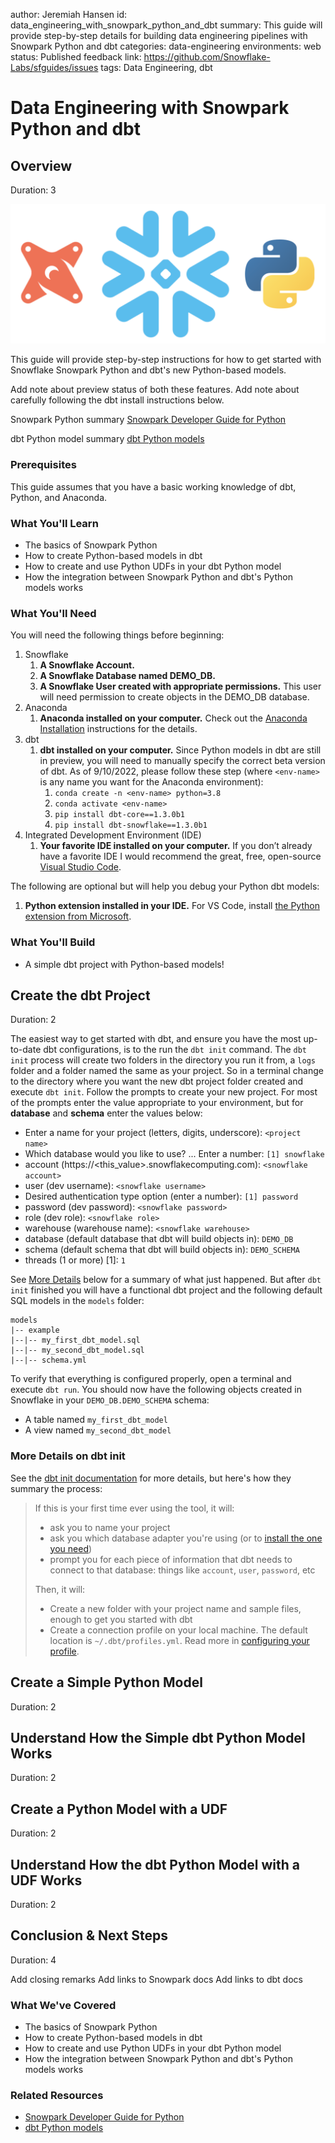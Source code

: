 author: Jeremiah Hansen
id: data_engineering_with_snowpark_python_and_dbt
summary: This guide will provide step-by-step details for building data engineering pipelines with Snowpark Python and dbt
categories: data-engineering
environments: web
status: Published 
feedback link: https://github.com/Snowflake-Labs/sfguides/issues
tags: Data Engineering, dbt

# Data Engineering with Snowpark Python and dbt
<!-- ------------------------ -->
## Overview 
Duration: 3

<img src="assets/data_engineering_with_snowpark_python_and_dbt-1.png" width="600" />

This guide will provide step-by-step instructions for how to get started with Snowflake Snowpark Python and dbt's new Python-based models.

Add note about preview status of both these features.
Add note about carefully following the dbt install instructions below.

Snowpark Python summary
[Snowpark Developer Guide for Python](https://docs.snowflake.com/en/developer-guide/snowpark/python/index.html)

dbt Python model summary
[dbt Python models](https://docs.getdbt.com/docs/building-a-dbt-project/building-models/python-models)

### Prerequisites

This guide assumes that you have a basic working knowledge of dbt, Python, and Anaconda.

### What You'll Learn

* The basics of Snowpark Python
* How to create Python-based models in dbt
* How to create and use Python UDFs in your dbt Python model
* How the integration between Snowpark Python and dbt's Python models works

### What You'll Need

You will need the following things before beginning:

1. Snowflake
    1. **A Snowflake Account.**
    1. **A Snowflake Database named DEMO_DB.**
    1. **A Snowflake User created with appropriate permissions.** This user will need permission to create objects in the DEMO_DB database.
1. Anaconda
    1. **Anaconda installed on your computer.** Check out the [Anaconda Installation](https://docs.anaconda.com/anaconda/install/) instructions for the details. 
1. dbt
    1. **dbt installed on your computer.** Since Python models in dbt are still in preview, you will need to manually specify the correct beta version of dbt. As of 9/10/2022, please follow these step (where `<env-name>` is any name you want for the Anaconda environment):
        1. `conda create -n <env-name> python=3.8`
        1. `conda activate <env-name>`
        1. `pip install dbt-core==1.3.0b1`
        1. `pip install dbt-snowflake==1.3.0b1`
1. Integrated Development Environment (IDE)
    1. **Your favorite IDE installed on your computer.** If you don’t already have a favorite IDE I would recommend the great, free, open-source [Visual Studio Code](https://code.visualstudio.com/).

The following are optional but will help you debug your Python dbt models:

1. **Python extension installed in your IDE.** For VS Code, install [the Python extension from Microsoft](https://marketplace.visualstudio.com/items?itemName=ms-python.python).

### What You'll Build

* A simple dbt project with Python-based models!


<!-- ------------------------ -->
## Create the dbt Project
Duration: 2

The easiest way to get started with dbt, and ensure you have the most up-to-date dbt configurations, is to the run the `dbt init` command. The `dbt init` process will create two folders in the directory you run it from, a `logs` folder and a folder named the same as your project. So in a terminal change to the directory where you want the new dbt project folder created and execute `dbt init`. Follow the prompts to create your new project. For most of the prompts enter the value appropriate to your environment, but for **database** and **schema** enter the values below:

* Enter a name for your project (letters, digits, underscore): `<project name>`
* Which database would you like to use? ... Enter a number: `[1] snowflake`
* account (https://<this_value>.snowflakecomputing.com): `<snowflake account>`
* user (dev username): `<snowflake username>`
* Desired authentication type option (enter a number): `[1] password`
* password (dev password): `<snowflake password>`
* role (dev role): `<snowflake role>`
* warehouse (warehouse name): `<snowflake warehouse>`
* database (default database that dbt will build objects in): `DEMO_DB`
* schema (default schema that dbt will build objects in): `DEMO_SCHEMA`
* threads (1 or more) [1]: `1`

See [More Details](#more-details-on-dbt-init) below for a summary of what just happened. But after `dbt init` finished you will have a functional dbt project and the following default SQL models in the `models` folder:

```
models
|-- example
|--|-- my_first_dbt_model.sql
|--|-- my_second_dbt_model.sql
|--|-- schema.yml
```

To verify that everything is configured properly, open a terminal and execute `dbt run`. You should now have the following objects created in Snowflake in your `DEMO_DB.DEMO_SCHEMA` schema:

* A table named `my_first_dbt_model`
* A view named `my_second_dbt_model`

### More Details on dbt init
See the [dbt init documentation](https://docs.getdbt.com/reference/commands/init) for more details, but here's how they summary the process:

>If this is your first time ever using the tool, it will:
>
>* ask you to name your project
>* ask you which database adapter you're using (or to [install the one you need](https://docs.getdbt.com/docs/available-adapters))
>* prompt you for each piece of information that dbt needs to connect to that database: things like `account`, `user`, `password`, etc
>
> Then, it will:
>
>* Create a new folder with your project name and sample files, enough to get you started with dbt
>* Create a connection profile on your local machine. The default location is `~/.dbt/profiles.yml`. Read more in [configuring your profile](https://docs.getdbt.com/dbt-cli/configure-your-profile).



<!-- ------------------------ -->
## Create a Simple Python Model
Duration: 2


<!-- ------------------------ -->
## Understand How the Simple dbt Python Model Works
Duration: 2


<!-- ------------------------ -->
## Create a Python Model with a UDF
Duration: 2


<!-- ------------------------ -->
## Understand How the dbt Python Model with a UDF Works
Duration: 2


<!-- ------------------------ -->
## Conclusion & Next Steps
Duration: 4

Add closing remarks
Add links to Snowpark docs
Add links to dbt docs

### What We've Covered

* The basics of Snowpark Python
* How to create Python-based models in dbt
* How to create and use Python UDFs in your dbt Python model
* How the integration between Snowpark Python and dbt's Python models works

### Related Resources

* [Snowpark Developer Guide for Python](https://docs.snowflake.com/en/developer-guide/snowpark/python/index.html)
* [dbt Python models](https://docs.getdbt.com/docs/building-a-dbt-project/building-models/python-models)
